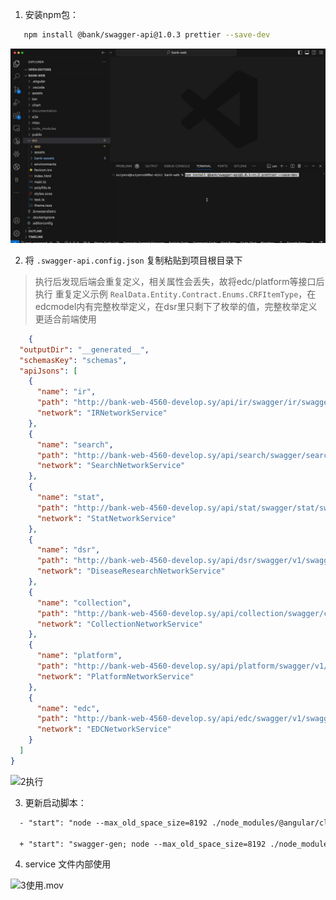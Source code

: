 1. 安装npm包：
   

```bash
   npm install @bank/swagger-api@1.0.3 prettier --save-dev
```

![1.安装](assets/1.安装.gif)

2. 将 `.swagger-api.config.json` 复制粘贴到项目根目录下
  > 执行后发现后端会重复定义，相关属性会丢失，故将edc/platform等接口后执行
  > 重复定义示例 `RealData.Entity.Contract.Enums.CRFItemType`，在edcmodel内有完整枚举定义，在dsr里只剩下了枚举的值，完整枚举定义更适合前端使用

```json
    {
  "outputDir": "__generated__",
  "schemasKey": "schemas",
  "apiJsons": [
    {
      "name": "ir",
      "path": "http://bank-web-4560-develop.sy/api/ir/swagger/ir/swagger.json",
      "network": "IRNetworkService"
    },
    {
      "name": "search",
      "path": "http://bank-web-4560-develop.sy/api/search/swagger/search/swagger.json",
      "network": "SearchNetworkService"
    },
    {
      "name": "stat",
      "path": "http://bank-web-4560-develop.sy/api/stat/swagger/stat/swagger.json",
      "network": "StatNetworkService"
    },
    {
      "name": "dsr",
      "path": "http://bank-web-4560-develop.sy/api/dsr/swagger/v1/swagger.json",
      "network": "DiseaseResearchNetworkService"
    },
    {
      "name": "collection",
      "path": "http://bank-web-4560-develop.sy/api/collection/swagger/collection/swagger.json",
      "network": "CollectionNetworkService"
    },
    {
      "name": "platform",
      "path": "http://bank-web-4560-develop.sy/api/platform/swagger/v1/swagger.json",
      "network": "PlatformNetworkService"
    },
    {
      "name": "edc",
      "path": "http://bank-web-4560-develop.sy/api/edc/swagger/v1/swagger.json",
      "network": "EDCNetworkService"
    }
  ]
}
  ```

![2执行](assets/2.执行.gif)

3. 更新启动脚本：
   
``` diff
  - "start": "node --max_old_space_size=8192 ./node_modules/@angular/cli/bin/ng serve --host 0.0.0.0 --port 4200",
  
  + "start": "swagger-gen; node --max_old_space_size=8192 ./node_modules/@angular/cli/bin/ng serve --host 0.0.0.0 --port 4200",
```

4. service 文件内部使用

![3使用.mov](assets/3.使用.gif)
